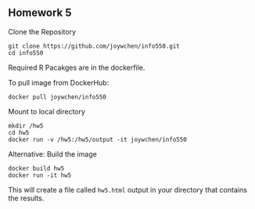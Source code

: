 ## Homework 5
Clone the Repository
```
git clone https://github.com/joywchen/info550.git
cd info550
```
Required R Pacakges are in the dockerfile.

To pull image from DockerHub: 
```
docker pull joywchen/info550
```
Mount to local directory
```
mkdir /hw5
cd hw5
docker run -v /hw5:/hw5/output -it joywchen/info550
```
Alternative: Build the image
```
docker build hw5
docker run -it hw5
```
This will create a file called `hw5.html` output in your directory that contains the results.

